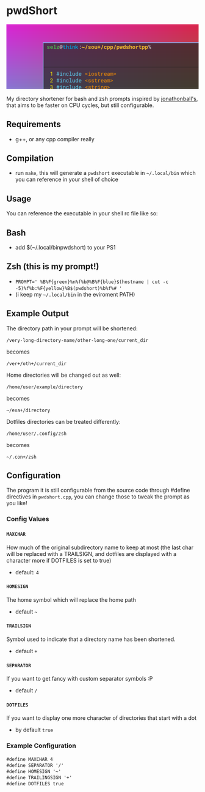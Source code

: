 # pwdShort

![Alt text](./screenshot.png?raw=true)

My directory shortener for bash and zsh prompts inspired by [jonathonball's](https://github.com/jonathonball/pwd-shorten), that aims to be faster on CPU cycles, but still configurable.

## Requirements
- g++, or any cpp compiler really

## Compilation
- run `make`, this will generate a `pwdshort` executable in `~/.local/bin` which you can reference in your shell of choice

## Usage
You can reference the executable in your shell rc file like so:

## Bash
- add $(~/.local/binpwdshort) to your PS1

## Zsh (this is my prompt!)
- `PROMPT=' %B%F{green}%n%f%b@%B%F{blue}$(hostname | cut -c -5)%f%b:%F{yellow}%B$(pwdshort)%b%f%# '`
- (i keep my `~/.local/bin` in the eviroment PATH)

## Example Output
The directory path in your prompt will be shortened:

    /very-long-directory-name/other-long-one/current_dir

becomes

    /ver+/oth+/current_dir

Home directories will be changed out as well:

    /home/user/example/directory

becomes

    ~/exa+/directory

Dotfiles directories can be treated differently:

    /home/user/.config/zsh

becomes

    ~/.con+/zsh

## Configuration
The program it is still configurable from the source code through #define directives in `pwdshort.cpp`, you can change those to tweak the prompt as you like!

### Config Values

#### `MAXCHAR`
How much of the original subdirectory name to keep at most (the last char will be replaced with a TRAILSIGN, and dotfiles are displayed with a character more if DOTFILES is set to true)
- default: `4`

#### `HOMESIGN`
The home symbol which will replace the home path
- default `~`

#### `TRAILSIGN`
Symbol used to indicate that a directory name has been shortened.
- default `+`

#### `SEPARATOR`
If you want to get fancy with custom separator symbols :P
- default `/`

#### `DOTFILES`
If you want to display one more character of directories that start with a dot
- by default `true`

### Example Configuration

```
#define MAXCHAR 4
#define SEPARATOR '/'
#define HOMESIGN '~'
#define TRAILINGSIGN '+'
#define DOTFILES true
```
